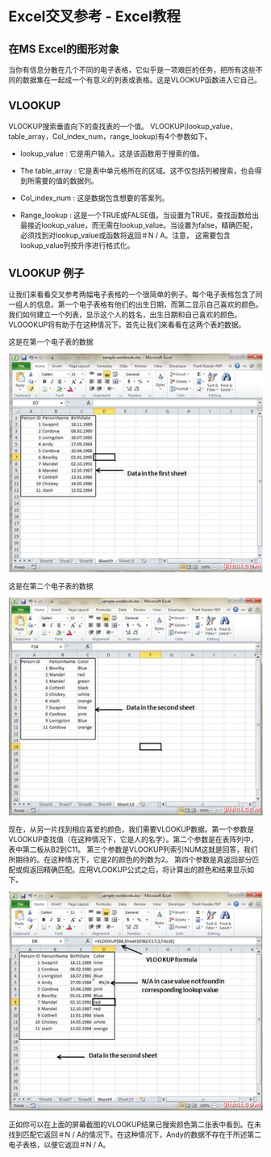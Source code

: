 # Excel交叉参考 - Excel教程

## 在MS Excel的图形对象

当你有信息分散在几个不同的电子表格，它似乎是一项艰巨的任务，把所有这些不同的数据集在一起成一个有意义的列表或表格。这是VLOOKUP函数进入它自己。

## VLOOKUP

VLOOKUP搜索垂直向下的查找表的一个值。 VLOOKUP(lookup_value，table_array，Col_index_num，range_lookup)有4个参数如下。

*   lookup_value : 它是用户输入。这是该函数用于搜索的值。

*   The table_array : 它是表中单元格所在的区域。这不仅包括列被搜索，也会得到所需要的值的数据列。

*   Col_index_num : 这是数据包含想要的答案列。

*   Range_lookup : 这是一个TRUE或FALSE值。当设置为TRUE，查找函数给出最接近lookup_value，而无需在lookup_value。当设置为false，精确匹配，必须找到对lookup_value或函数将返回＃N / A。注意， 这需要包含lookup_value列按升序进行格式化。

## VLOOKUP 例子

让我们来看看交叉参考两幅电子表格的一个很简单的例子。每个电子表格包含了同一组人的信息。第一个电子表格有他们的出生日期，而第二显示自己喜欢的颜色。我们如何建立一个列表，显示这个人的姓名，出生日期和自己喜欢的颜色。VLOOOKUP将有助于在这种情况下。首先让我们来看看在这两个表的数据。

这是在第一个电子表的数据

![Data in First Sheet](../img/0I3044X9-0.jpg)

这是在第二个电子表的数据

![Data in Second Sheet](../img/0I3043M4-1.jpg)

现在，从另一片找到相应喜爱的颜色，我们需要VLOOKUP数据。第一个参数是VLOOKUP查找值（在这种情况下，它是人的名字）。第二个参数是在表阵列中，表中第二板从B2到C11。 第三个参数是VLOOKUP列索引NUM这就是回答，我们所期待的。在这种情况下，它是2的颜色的列数为2。 第四个参数是真返回部分匹配或假返回精确匹配。应用VLOOKUP公式之后，将计算出的颜色和结果显示如下。

![VLOOKUP results](../img/0I3041P0-2.jpg)

正如你可以在上面的屏幕截图的VLOOKUP结果已搜索颜色第二张表中看到。在未找到匹配它返回＃N / A的情况下。在这种情况下，Andy的数据不存在于所述第二电子表格，以便它返回＃N / A。

